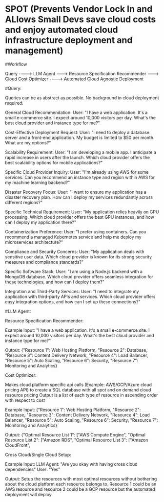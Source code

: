 # SPOT (Prevents Vendor Lock In and ALlows Small Devs save cloud costs and enjoy automated cloud infrastructure deployment and management)


#Workflow



Query ----> LLM Agent ---> Resource Specification Recommender ---> Cloud Cost Optimizer ----> Automated Cloud Agnostic Deployment




#Query:




Queries can be as abstract as possible. No background in cloud deployment required.

General Cloud Recommendation:
User: "I have a web application. It's a small e-commerce site. I expect around 10,000 visitors per day. What's the best cloud provider and instance type for me?"

Cost-Effective Deployment Request:
User: "I need to deploy a database server and a front-end application. My budget is limited to $50 per month. What are my options?"

Scalability Requirement:
User: "I am developing a mobile app. I anticipate a rapid increase in users after the launch. Which cloud provider offers the best scalability options for mobile applications?"

Specific Cloud Provider Inquiry:
User: "I'm already using AWS for some services. Can you recommend an instance type and region within AWS for my machine learning backend?"

Disaster Recovery Focus:
User: "I want to ensure my application has a disaster recovery plan. How can I deploy my services redundantly across different regions?"

Specific Technical Requirement:
User: "My application relies heavily on GPU processing. Which cloud provider offers the best GPU instances, and how can I deploy my application there?"

Containerization Preference:
User: "I prefer using containers. Can you recommend a managed Kubernetes service and help me deploy my microservices architecture?"

Compliance and Security Concerns:
User: "My application deals with sensitive user data. Which cloud provider is known for its strong security measures and compliance standards?"

Specific Software Stack:
User: "I am using a Node.js backend with a MongoDB database. Which cloud provider offers seamless integration for these technologies, and how can I deploy them?"

Integration and Third-Party Services:
User: "I need to integrate my application with third-party APIs and services. Which cloud provider offers easy integration options, and how can I set up these connections?"




#LLM Agent:





Resource Specification Recommender:

Example Input: "I have a web application. It's a small e-commerce site. I expect around 10,000 visitors per day. What's the best cloud provider and instance type for me?"

Output:        {"Resource 1": Web Hosting Platform,
                "Resource 2": Database,
                "Resource 3": Content Delivery Network,
                "Resource 4": Load Balancer,
                "Resource 5": Auto Scaling,
                "Resource 6": Security,
                "Resource 7": Monitoring and Analytics} 




                

                
Cost Optimizer:

Makes cloud platform specific api calls (Example: AWS/GCP/Azure cloud pricing API) to create a SQL database with all spot and on demand cloud resource pricing
Output is a list of each type of resource in ascending order with respect to cost

Example Input: {"Resource 1": Web Hosting Platform,
                "Resource 2": Database,
                "Resource 3": Content Delivery Network,
                "Resource 4": Load Balancer,
                "Resource 5": Auto Scaling,
                "Resource 6": Security,
                "Resource 7": Monitoring and Analytics} 

Output: {"Optimal Resource List 1": ["AWS Compute Engine", 
         "Optimal Resource List 2": ["Amazon RDS",
         "Optimal Resource List 3": ["Amazon CloudFront",






Cross Cloud/Single Cloud Setup:

Example Input:
LLM Agent: "Are you okay with having cross cloud dependencies"
User: "Yes"

Output:
Setup the resources with most optimal resources without bothering about the cloud platform each resource belongs to. Resource 1 could be an AWS resource and resource 2 could be a GCP resource but the automated deployment will deploy 





